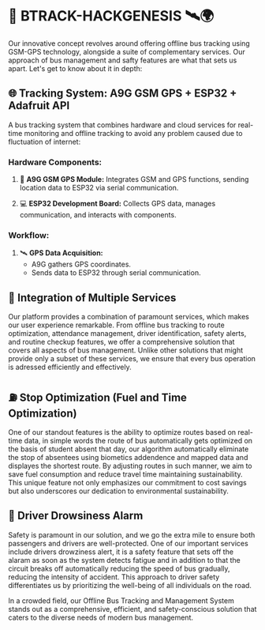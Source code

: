 # 🚌 BTRACK-HACKGENESIS 🛰️🌍


Our innovative concept revolves around offering offline bus tracking using GSM-GPS technology, alongside a suite of complementary services. Our approach of bus management and safty features are what that sets us apart. Let's get to know about it in depth:

## 🌐 Tracking System: A9G GSM GPS + ESP32 + Adafruit API

A bus tracking system that combines hardware and cloud services for real-time monitoring and offline tracking to avoid any problem caused due to fluctuation of internet:

### Hardware Components:

1. 📡 **A9G GSM GPS Module:** Integrates GSM and GPS functions, sending location data to ESP32 via serial communication.

2. 💻 **ESP32 Development Board:** Collects GPS data, manages communication, and interacts with components.

### Workflow:

1. 🛰️ **GPS Data Acquisition:**
   - A9G gathers GPS coordinates.
   - Sends data to ESP32 through serial communication.

<!-- Continue your explanation -->


## 🌟 Integration of Multiple Services

Our platform provides a combination of paramount services, which makes our user experience remarkable. From offline bus tracking to route optimization, attendance management, driver identification, safety alerts, and routine checkup features, we offer a comprehensive solution that covers all aspects of bus management. Unlike other solutions that might provide only a subset of these services, we ensure that every bus operation is adressed efficiently and effectively.

## ⛽ Stop  Optimization (Fuel and Time Optimization)

One of our standout features is the ability to optimize routes based on real-time data, in simple words the route of bus automatically gets optimized on the basis of student absent that day, our algorithm automatically eliminate the stop of absentees using biometics addendence and mapped data and displayes the shortest route. By adjusting routes in such manner, we aim to save fuel consumption and reduce travel time maintaining sustainability. This unique feature not only emphasizes our commitment to cost savings but also underscores our dedication to environmental sustainability.

## 🚦 Driver Drowsiness Alarm

Safety is paramount in our solution, and we go the extra mile to ensure both passengers and drivers are well-protected. One of our important services include drivers drowziness alert, it is a safety feature that sets off the alaram as soon as the system detects fatigue and in addition to that the circuit breaks off automatically reducing the speed of bus gradually, reducing the intensity of accident. This approach to driver safety differentiates us by prioritizing the well-being of all individuals on the road.

In a crowded field, our Offline Bus Tracking and Management System stands out as a comprehensive, efficient, and safety-conscious solution that caters to the diverse needs of modern bus management.
